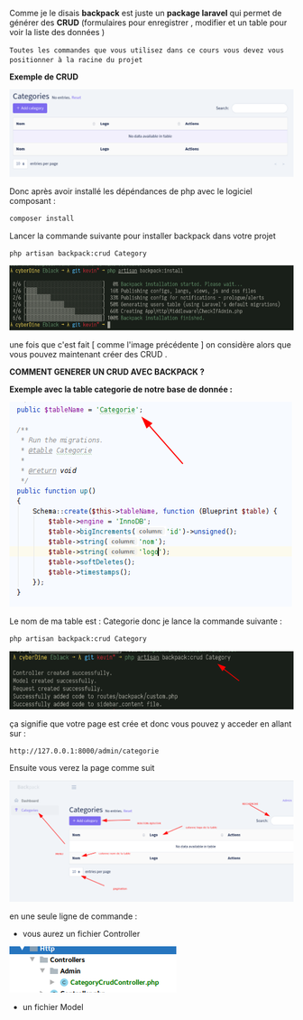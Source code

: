 Comme je le disais **backpack** est juste un **package laravel** qui permet de générer des **CRUD** (formulaires pour enregistrer , modifier et un table pour voir la liste des données )

`Toutes les commandes que vous utilisez dans ce cours vous devez vous positionner à la racine du projet` 

**Exemple de CRUD**

![curd](Documentation/crud.png)

Donc après avoir installé les dépéndances de php avec le logiciel composant :

```bash
composer install
```

Lancer la commande suivante pour installer backpack dans votre projet 

```
php artisan backpack:crud Category
```

![curd](Documentation/install2.png)

une fois que c'est fait [ comme l'image précédente ] on considère alors que vous pouvez maintenant créer des CRUD .



**COMMENT GENERER UN CRUD AVEC BACKPACK ?**

**Exemple avec la table categorie de notre base de donnée :**

![curd](Documentation/table_categorie.png)

Le nom de ma table est : Categorie donc je lance la commande suivante :

```bash
php artisan backpack:crud Category
```

![curd](Documentation/commande.png)

ça signifie que votre page est crée et donc vous pouvez y acceder en allant sur :

```
http://127.0.0.1:8000/admin/categorie
```

Ensuite vous verez la page comme suit 

![](Documentation/crud_full.png)

en une seule ligne de commande :

- vous aurez un  fichier Controller 

![dd](Documentation/controller.png)

- un fichier Model

  